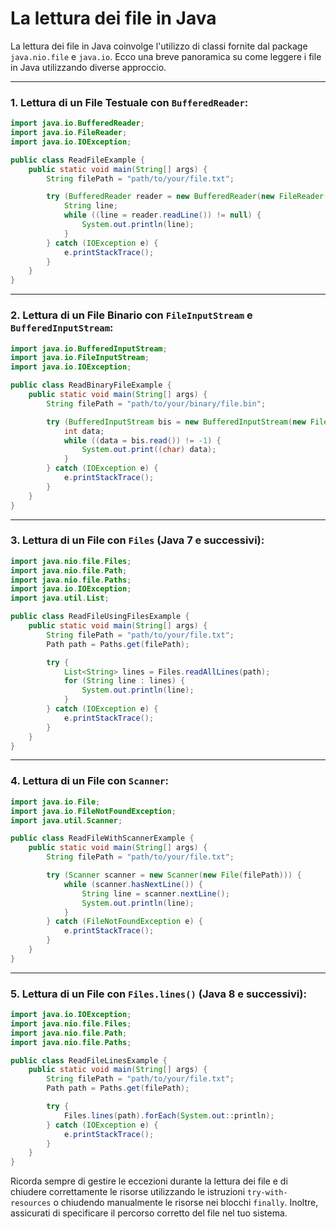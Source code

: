 # La lettura dei file in Java

La lettura dei file in Java coinvolge l'utilizzo di classi fornite dal package `java.nio.file` e `java.io`. Ecco una breve panoramica su come leggere i file in Java utilizzando diverse approccio.

---

### 1. Lettura di un File Testuale con `BufferedReader`:

```java
import java.io.BufferedReader;
import java.io.FileReader;
import java.io.IOException;

public class ReadFileExample {
    public static void main(String[] args) {
        String filePath = "path/to/your/file.txt";

        try (BufferedReader reader = new BufferedReader(new FileReader(filePath))) {
            String line;
            while ((line = reader.readLine()) != null) {
                System.out.println(line);
            }
        } catch (IOException e) {
            e.printStackTrace();
        }
    }
}
```

---

### 2. Lettura di un File Binario con `FileInputStream` e `BufferedInputStream`:

```java
import java.io.BufferedInputStream;
import java.io.FileInputStream;
import java.io.IOException;

public class ReadBinaryFileExample {
    public static void main(String[] args) {
        String filePath = "path/to/your/binary/file.bin";

        try (BufferedInputStream bis = new BufferedInputStream(new FileInputStream(filePath))) {
            int data;
            while ((data = bis.read()) != -1) {
                System.out.print((char) data);
            }
        } catch (IOException e) {
            e.printStackTrace();
        }
    }
}
```

---

### 3. Lettura di un File con `Files` (Java 7 e successivi):

```java
import java.nio.file.Files;
import java.nio.file.Path;
import java.nio.file.Paths;
import java.io.IOException;
import java.util.List;

public class ReadFileUsingFilesExample {
    public static void main(String[] args) {
        String filePath = "path/to/your/file.txt";
        Path path = Paths.get(filePath);

        try {
            List<String> lines = Files.readAllLines(path);
            for (String line : lines) {
                System.out.println(line);
            }
        } catch (IOException e) {
            e.printStackTrace();
        }
    }
}
```

---

### 4. Lettura di un File con `Scanner`:

```java
import java.io.File;
import java.io.FileNotFoundException;
import java.util.Scanner;

public class ReadFileWithScannerExample {
    public static void main(String[] args) {
        String filePath = "path/to/your/file.txt";

        try (Scanner scanner = new Scanner(new File(filePath))) {
            while (scanner.hasNextLine()) {
                String line = scanner.nextLine();
                System.out.println(line);
            }
        } catch (FileNotFoundException e) {
            e.printStackTrace();
        }
    }
}
```

---

### 5. Lettura di un File con `Files.lines()` (Java 8 e successivi):

```java
import java.io.IOException;
import java.nio.file.Files;
import java.nio.file.Path;
import java.nio.file.Paths;

public class ReadFileLinesExample {
    public static void main(String[] args) {
        String filePath = "path/to/your/file.txt";
        Path path = Paths.get(filePath);

        try {
            Files.lines(path).forEach(System.out::println);
        } catch (IOException e) {
            e.printStackTrace();
        }
    }
}
```

Ricorda sempre di gestire le eccezioni durante la lettura dei file e di chiudere correttamente le risorse utilizzando le istruzioni `try-with-resources` o chiudendo manualmente le risorse nei blocchi `finally`. Inoltre, assicurati di specificare il percorso corretto del file nel tuo sistema.